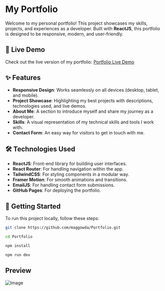 # My Portfolio

Welcome to my personal portfolio! This project showcases my skills, projects, and experiences as a developer. Built with **ReactJS**, this portfolio is designed to be responsive, modern, and user-friendly.

## 🚀 Live Demo

Check out the live version of my portfolio: [Portfolio Live Demo](https://maggowda.vercel.app/)

## ✨ Features

- **Responsive Design**: Works seamlessly on all devices (desktop, tablet, and mobile).
- **Project Showcase**: Highlighting my best projects with descriptions, technologies used, and live demos.
- **About Me**: A section to introduce myself and share my journey as a developer.
- **Skills**: A visual representation of my technical skills and tools I work with.
- **Contact Form**: An easy way for visitors to get in touch with me.

## 🛠️ Technologies Used

- **ReactJS**: Front-end library for building user interfaces.
- **React Router**: For handling navigation within the app.
- **TailwindCSS**: For styling components in a modular way.
- **Framer Motion**: For smooth animations and transitions.
- **EmailJS**: For handling contact form submissions.
- **GitHub Pages**: For deploying the portfolio.

## 🚀 Getting Started

To run this project locally, follow these steps:

   ```bash
   git clone https://github.com/maggowda/Portfolio.git
   ```
   ```bash
   cd Portfolio
   ```
   ```bash
   npm install
   ```
   ```bash
   npm run dev
   ```

## Preview

![Image](https://github.com/user-attachments/assets/7dec2f5f-9784-4cef-8d3e-6ef4f07717d8)


